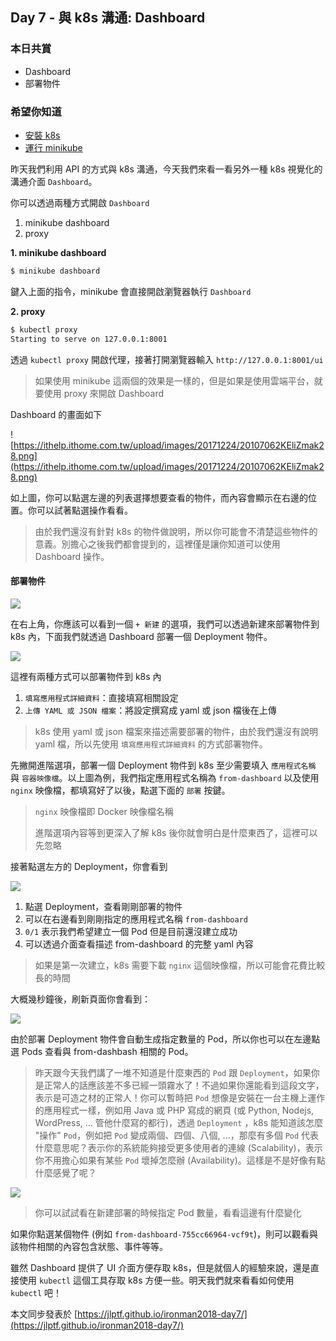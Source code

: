 ## Day 7 - 與 k8s 溝通: Dashboard

### 本日共賞

* Dashboard
* 部署物件

### 希望你知道

* [安裝 k8s](https://ithelp.ithome.com.tw/articles/10192748)
* [運行 minikube](https://ithelp.ithome.com.tw/articles/10193237)

昨天我們利用 API 的方式與 k8s 溝通，今天我們來看一看另外一種 k8s 視覺化的溝通介面 `Dashboard`。

你可以透過兩種方式開啟 `Dashboard`

1. minikube dashboard
2. proxy

**1. minikube dashboard**

```bash
$ minikube dashboard
```

鍵入上面的指令，minikube 會直接開啟瀏覽器執行 `Dashboard`

**2. proxy**

```bash
$ kubectl proxy
Starting to serve on 127.0.0.1:8001
```

透過 `kubectl proxy` 開啟代理，接著打開瀏覽器輸入 `http://127.0.0.1:8001/ui`

> 如果使用 minikube 這兩個的效果是一樣的，但是如果是使用雲端平台，就要使用 proxy 來開啟 Dashboard

Dashboard 的畫面如下

![https://ithelp.ithome.com.tw/upload/images/20171224/20107062KEliZmak28.png](https://ithelp.ithome.com.tw/upload/images/20171224/20107062KEliZmak28.png)

如上圖，你可以點選左邊的列表選擇想要查看的物件，而內容會顯示在右邊的位置。你可以試著點選操作看看。

> 由於我們還沒有針對 k8s 的物件做說明，所以你可能會不清楚這些物件的意義。別擔心之後我們都會提到的，這裡僅是讓你知道可以使用 Dashboard 操作。


#### 部署物件

![](https://ithelp.ithome.com.tw/upload/images/20171224/20107062w2FjiaisQU.png)

在右上角，你應該可以看到一個 `+ 新建` 的選項，我們可以透過新建來部署物件到 k8s 內，下面我們就透過 Dashboard 部署一個 Deployment 物件。

![](https://ithelp.ithome.com.tw/upload/images/20171224/20107062q781qZEUia.png)

這裡有兩種方式可以部署物件到 k8s 內

1. `填寫應用程式詳細資料`：直接填寫相關設定
2. `上傳 YAML 或 JSON 檔案`：將設定撰寫成 yaml 或 json 檔後在上傳

> k8s 使用 yaml 或 json 檔案來描述需要部署的物件，由於我們還沒有說明 yaml 檔，所以先使用 `填寫應用程式詳細資料` 的方式部署物件。

先撇開進階選項，部署一個 Deployment 物件到 k8s 至少需要填入 `應用程式名稱` 與 `容器映像檔`。以上圖為例，我們指定應用程式名稱為 `from-dashboard` 以及使用 `nginx` 映像檔，都填寫好了以後，點選下面的 `部署` 按鍵。

> `nginx` 映像檔即 Docker 映像檔名稱
>
> 進階選項內容等到更深入了解 k8s 後你就會明白是什麼東西了，這裡可以先忽略

接著點選左方的 Deployment，你會看到

![](https://ithelp.ithome.com.tw/upload/images/20171224/20107062Kv0AQleLWW.png)

1. 點選 Deployment，查看剛剛部署的物件
2. 可以在右邊看到剛剛指定的應用程式名稱 `from-dashboard`
3. `0/1` 表示我們希望建立一個 Pod 但是目前還沒建立成功
4. 可以透過介面查看描述 from-dashboard 的完整 yaml 內容

> 如果是第一次建立，k8s 需要下載 `nginx` 這個映像檔，所以可能會花費比較長的時間

大概幾秒鐘後，刷新頁面你會看到：

![](https://ithelp.ithome.com.tw/upload/images/20171224/20107062QpjfTypFpf.png)

由於部署 Deployment 物件會自動生成指定數量的 Pod，所以你也可以在左邊點選 Pods 查看與 from-dashbash 相關的 Pod。

> 昨天跟今天我們講了一堆不知道是什麼東西的 `Pod` 跟 `Deployment`，如果你是正常人的話應該差不多已經一頭霧水了！不過如果你還能看到這段文字，表示是可造之材的正常人！你可以暫時把 `Pod` 想像是安裝在一台主機上運作的應用程式一樣，例如用 Java 或 PHP 寫成的網頁 (或 Python, Nodejs, WordPress, ... 管他什麼寫的都行)，透過 `Deployment` ，k8s 能知道該怎麼 "操作" `Pod`，例如把 `Pod` 變成兩個、四個、八個, ...，那麼有多個 `Pod` 代表什麼意思呢？表示你的系統能夠接受更多使用者的連線 (Scalability)，表示你不用擔心如果有某些 `Pod` 壞掉怎麼辦 (Availability)。這樣是不是好像有點什麼感覺了呢？

![](https://ithelp.ithome.com.tw/upload/images/20171224/20107062u42cfwPFO6.png)

> 你可以試試看在新建部署的時候指定 Pod 數量，看看這邊有什麼變化

如果你點選某個物件 (例如 `from-dashboard-755cc66964-vcf9t`)，則可以觀看與該物件相關的內容包含狀態、事件等等。

雖然 Dashboard 提供了 UI 介面方便存取 k8s，但是就個人的經驗來說，還是直接使用 `kubectl` 這個工具存取 k8s 方便一些。明天我們就來看看如何使用 `kubectl` 吧！

本文同步發表於 [https://jlptf.github.io/ironman2018-day7/](https://jlptf.github.io/ironman2018-day7/)